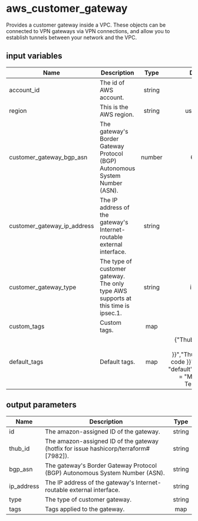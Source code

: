 # aws_customer_gateway

Provides a customer gateway inside a VPC. These objects can be connected to VPN gateways via VPN connections, and allow you to establish tunnels between your network and the VPC.

## input variables

| Name | Description | Type | Default | Required |
|------|-------------|:----:|:-----:|:-----:|
|account_id|The id of AWS account.|string||Yes|
|region|This is the AWS region.|string|us-east-1|Yes|
|customer_gateway_bgp_asn|The gateway's Border Gateway Protocol (BGP) Autonomous System Number (ASN).|number|65000|No|
|customer_gateway_ip_address|The IP address of the gateway's Internet-routable external interface.|string||Yes|
|customer_gateway_type|The type of customer gateway. The only type AWS supports at this time is ipsec.1.|string|ipsec.1|No|
|custom_tags|Custom tags.|map||No|
|default_tags|Default tags.|map|{"ThubName"= "{{ name }}","ThubCode"= "{{ code }}","ThubEnv"= "default","Description" = "Managed by TerraHub"}|No|

## output parameters

| Name | Description | Type |
|------|-------------|:----:|
|id|The amazon-assigned ID of the gateway.|string|
|thub_id|The amazon-assigned ID of the gateway (hotfix for issue hashicorp/terraform#[7982]).|string|
|bgp_asn|The gateway's Border Gateway Protocol (BGP) Autonomous System Number (ASN).|string|
|ip_address|The IP address of the gateway's Internet-routable external interface.|string|
|type|The type of customer gateway.|string|
|tags|Tags applied to the gateway.|map|
